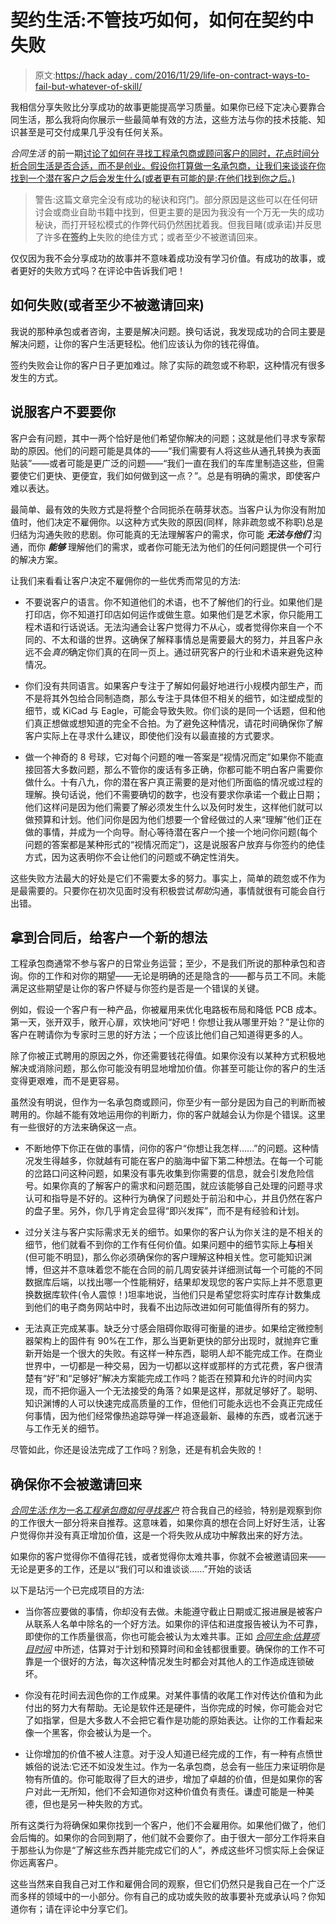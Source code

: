 # 契约生活:不管技巧如何，如何在契约中失败

> 原文:[https://hack aday . com/2016/11/29/life-on-contract-ways-to-fail-but-whatever-of-skill/](https://hackaday.com/2016/11/29/life-on-contract-ways-to-fail-regardless-of-skill/)

我相信分享失败比分享成功的故事更能提高学习质量。如果你已经下定决心要靠合同生活，那么我将向你展示一些最简单有效的方法，这些方法与你的技术技能、知识甚至是可交付成果几乎没有任何关系。

*合同生活* 的前一期[讨论了如何在寻找工程承包商或顾问客户的同时，花点时间分析合同生活是否合适，而不是创业。假设你打算做一名承包商，让我们来谈谈在你找到一个潜在客户之后会发生什么(或者更有可能的是:在他们找到你之后。)](http://hackaday.com/2016/10/26/life-on-contract-how-to-find-clients-as-an-engineering-contractor/)

> 警告:这篇文章完全没有成功的秘诀和窍门。部分原因是这些可以在任何研讨会或商业自助书籍中找到，但更主要的是因为我没有一个万无一失的成功秘诀，而打开轻松模式的作弊代码仍然困扰着我。但我目睹(或承诺)并反思了许多**在签约上**失败的绝佳方式；或者至少不被邀请回来。

仅仅因为我不会分享成功的故事并不意味着成功没有学习价值。有成功的故事，或者更好的失败方式吗？在评论中告诉我们吧！

## 如何失败(或者至少不被邀请回来)

我说的那种承包或者咨询，主要是解决问题。换句话说，我发现成功的合同主要是解决问题，让你的客户生活更轻松。他们应该认为你的钱花得值。

签约失败会让你的客户日子更加难过。除了实际的疏忽或不称职，这种情况有很多发生的方式。

## 说服客户不要要你

客户会有问题，其中一两个恰好是他们希望你解决的问题；这就是他们寻求专家帮助的原因。他们的问题可能是具体的——“我们需要有人将这些从通孔转换为表面贴装”——或者可能是更广泛的问题——“我们一直在我们的车库里制造这些，但需要使它们更快、更便宜，我们如何做到这一点？”。总是有明确的需求，即使客户难以表达。

最简单、最有效的失败方式是将整个合同扼杀在萌芽状态。当客户认为你没有附加值时，他们决定不雇佣你。以这种方式失败的原因(同样，除非疏忽或不称职)总是归结为沟通失败的悲剧。你可能真的无法理解客户的需求，你可能 ***无法与他们*** 沟通，而你 ***能够*** 理解他们的需求，或者你可能无法为他们的任何问题提供一个可行的解决方案。

让我们来看看让客户决定不雇佣你的一些优秀而常见的方法:

*   不要说客户的语言。你不知道他们的术语，也不了解他们的行业。如果他们是打印店，你不知道打印店如何运作或做生意。如果他们是艺术家，你只能用工程术语和行话说话。无法沟通会让客户觉得力不从心，或者觉得你来自一个不同的、不太和谐的世界。这确保了解释事情总是需要最大的努力，并且客户永远不会*真的*确定你们真的在同一页上。通过研究客户的行业和术语来避免这种情况。

*   你们没有共同语言。如果客户专注于了解如何最好地进行小规模内部生产，而不是将其外包给合同制造商，那么专注于具体但不相关的细节，如注塑成型的细节，或 KiCad 与 Eagle，可能会导致失败。你们谈的是同一个话题，但和他们真正想做或想知道的完全不合拍。为了避免这种情况，请花时间确保你了解客户实际上在寻求什么建议，即使他们没有以最直接的方式要求。

*   做一个神奇的 8 号球，它对每个问题的唯一答案是“视情况而定”如果你不能直接回答大多数问题，那么不管你的废话有多正确，你都可能不明白客户需要你做什么。十有八九，你的潜在客户真正需要的是对他们所面临的情况或过程的理解。换句话说，他们不需要确切的数字，也没有要求你承诺一个截止日期；他们这样问是因为他们需要了解必须发生什么以及何时发生，这样他们就可以做预算和计划。他们问你是因为他们想要一个曾经做过的人来“理解”他们正在做的事情，并成为一个向导。耐心等待潜在客户一个接一个地问你问题(每个问题的答案都是某种形式的“视情况而定”)，这是说服客户放弃与你签约的绝佳方式，因为这表明你不会让他们的问题或不确定性消失。

这些失败方法最大的好处是它们不需要太多的努力。事实上，简单的疏忽或不作为是最需要的。只要你在初次见面时没有积极尝试*帮助*沟通，事情就很有可能会自行出错。

## 拿到合同后，给客户一个新的想法

工程承包商通常不参与客户的日常业务运营；至少，不是我们所说的那种承包和咨询。你的工作和对你的期望——无论是明确的还是隐含的——都与员工不同。未能满足这些期望是让你的客户怀疑与你签约是否是一个错误的关键。

例如，假设一个客户有一种产品，你被雇用来优化电路板布局和降低 PCB 成本。第一天，张开双手，敞开心扉，欢快地问“好吧！你想让我从哪里开始？”是让你的客户在聘请你为专家时三思的好方法；一个应该比他们自己知道得更多的人。

除了你被正式聘用的原因之外，你还需要钱花得值。如果你没有以某种方式积极地解决或消除问题，那么你可能没有明显地增加价值。你甚至可能让你的客户的生活变得更艰难，而不是更容易。

虽然没有明说，但作为一名承包商或顾问，你至少有一部分是因为自己的判断而被聘用的。你越不能有效地运用你的判断力，你的客户就越会认为你是个错误。这里有一些很好的方法来确保这一点。

*   不断地停下你正在做的事情，问你的客户“你想让我怎样……”的问题。这种情况发生得越多，你就越有可能在客户的脑海中留下第二种想法。在每一个可能的岔路口问这种问题，如果没有事先收集到你需要的信息，就会引发危险信号。如果你真的了解客户的需求和问题范围，就应该能够自己处理的问题寻求认可和指导是不好的。这种行为确保了问题处于前沿和中心，并且仍然在客户的盘子里。另外，你几乎肯定会显得“即兴发挥”，而不是有经验和计划。

*   过分关注与客户实际需求无关的细节。如果你的客户认为你关注的是不相关的细节，他们就看不到你的工作有任何价值。如果问题中的细节实际上**与**相关(但可能不明显)，那么你必须确保你的客户理解这种相关性。您可能知识渊博，但这并不意味着您不能在合同的前几周安装并详细测试每一个可能的不同数据库后端，以找出哪一个性能稍好，结果却发现您的客户实际上并不愿意更换数据库软件(令人震惊！)坦率地说，当他们只是希望您将实时库存计数集成到他们的电子商务网站中时，我看不出边际改进如何可能值得所有的努力。

*   无法真正完成某事。缺乏分寸感会阻碍你取得可衡量的进步。如果给定微控制器架构上的固件有 90%在工作，那么当更新更快的部分出现时，就抛弃它重新开始是一个很大的失败。有这样一种东西，聪明人却不能完成工作。在商业世界中，一切都是一种交易，因为一切都以这样或那样的方式花费，客户很清楚有“好”和“足够好”解决方案能完成工作吗？能否在预算和允许的时间内实现，而不把你逼入一个无法接受的角落？如果是这样，那就足够好了。聪明、知识渊博的人可以快速完成高质量的工作，但他们可能永远也不会真正完成任何事情，因为他们经常像热追踪导弹一样追逐最新、最棒的东西，或者沉迷于与工作无关的细节。

尽管如此，你还是设法完成了工作吗？别急，还是有机会失败的！

## 确保你不会被邀请回来

*[合同生活:作为一名工程承包商如何寻找客户](https://hackaday.com/2016/10/26/life-on-contract-how-to-find-clients-as-an-engineering-contractor/)* 符合我自己的经验，特别是观察到你的工作很大一部分将来自推荐。这意味着，如果你真的想在合同上好好生活，让客户觉得你并没有真正增加价值，这是一个将失败从成功中解救出来的好方法。

如果你的客户觉得你不值得花钱，或者觉得你太难共事，你就不会被邀请回来——无论是更多的工作，还是以“我们可以和谁谈谈……”开始的谈话

以下是玷污一个已完成项目的方法:

*   当你答应要做的事情，你却没有去做。未能遵守截止日期或汇报进展是被客户从联系人名单中除名的一个好方法。如果你的评估和进度报告被认为不可靠，即使你的工作质量很高，你也可能会被认为太难共事。正如 *[合同生命:估算项目时间](https://hackaday.com/2016/09/09/life-on-contract-estimating-project-time/)* 中所述，估算对于计划和预算时间和金钱都很重要。确保你的工作不可靠是一个很好的方法，每次这种情况发生时都会对其他人的工作造成连锁破坏。

*   你没有花时间去润色你的工作成果。对某件事情的收尾工作对传达价值和为此付出的努力大有帮助。无论是软件还是硬件，当你完成的时候，你可能会对它了如指掌，但是大多数人不会把它看作是功能的原始表达。让你的工作看起来像一个黑客，你会被认为是一个。

*   让你增加的价值不被人注意。对于没人知道已经完成的工作，有一种有点愤世嫉俗的说法:它还不如没发生过。作为一名承包商，总会有一些压力来证明你是物有所值的。你可能取得了巨大的进步，增加了卓越的价值，但是如果你的客户对此一无所知，他们不会知道你对这种价值负有责任。谦虚可能是一种美德，但也是另一种失败的方式。

所有这类行为将确保如果你找到一个客户，他们不会雇用你。如果他们做了，他们会后悔的。如果你的合同到期了，他们就不会要你了。由于很大一部分工作将来自于那些认为你是“了解这些东西并能完成它们的人”，养成这些坏习惯实际上会保证你远离客户。

这些当然来自我自己对工作和雇佣合同的观察，但它们仍然只是我自己在一个广泛而多样的领域中的一小部分。你有自己的成功或失败的故事要补充或承认吗？你知道你有；请在评论中分享它们。